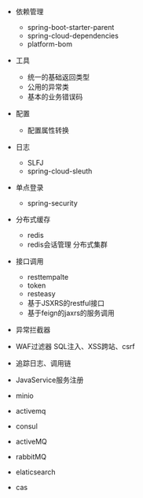 - 依赖管理
  - spring-boot-starter-parent
  - spring-cloud-dependencies 
  - platform-bom
- 工具

  - 统一的基础返回类型
  - 公用的异常类
  - 基本的业务错误码
- 配置
  - 配置属性转换

- 日志
  - SLFJ
  - spring-cloud-sleuth

- 单点登录

  - spring-security


- 分布式缓存
  - redis
  - redis会话管理 分布式集群
- 接口调用
  - resttempalte
  - token
  - resteasy
  - 基于JSXRS的restful接口
  - 基于feign的jaxrs的服务调用
- 异常拦截器
- WAF过滤器
  SQL注入、XSS跨站、csrf
- 追踪日志、调用链
- JavaService服务注册
- minio
- activemq
- consul
- activeMQ
- rabbitMQ
- elaticsearch
- cas